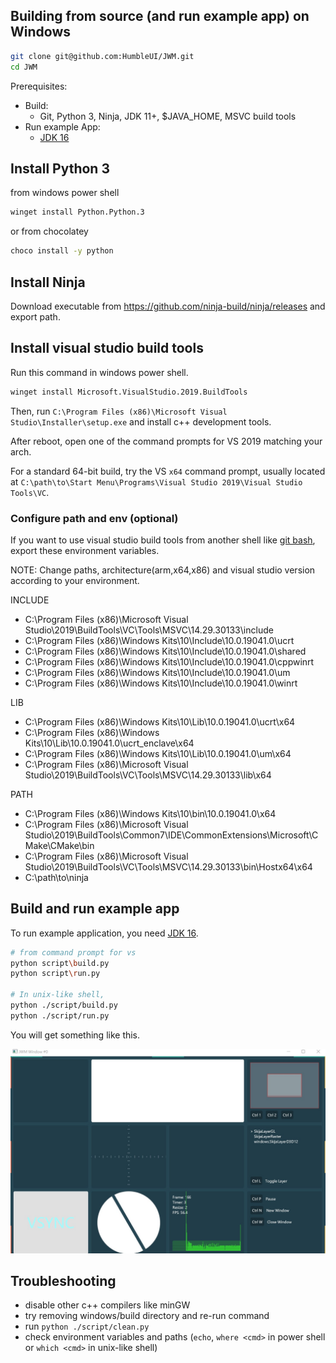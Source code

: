 ## Building from source (and run example app) on Windows

```sh
git clone git@github.com:HumbleUI/JWM.git
cd JWM
```

Prerequisites:

- Build:
  - Git,  Python 3, Ninja, JDK 11+, $JAVA_HOME, MSVC build tools
- Run example App:
  - [JDK 16](https://jdk.java.net/16/)


## Install Python 3

from windows power shell

```sh
winget install Python.Python.3
```

or from chocolatey
```sh
choco install -y python
```
## Install Ninja

Download executable from https://github.com/ninja-build/ninja/releases and export path.

## Install visual studio build tools

Run this command in windows power shell.

```sh
winget install Microsoft.VisualStudio.2019.BuildTools
```

Then, run `C:\Program Files (x86)\Microsoft Visual Studio\Installer\setup.exe` and install c++ development tools.

After reboot, open one of the command prompts for VS 2019 matching your arch.

For a standard 64-bit build, try the VS `x64` command prompt, usually located at `C:\path\to\Start Menu\Programs\Visual Studio 2019\Visual Studio Tools\VC`.

### Configure path and env (optional)

If you want to use visual studio build tools from another shell like [git bash](https://gitforwindows.org/), export these environment variables.

NOTE: Change paths, architecture(arm,x64,x86) and visual studio version according to your environment.

INCLUDE

- C:\Program Files (x86)\Microsoft Visual Studio\2019\BuildTools\VC\Tools\MSVC\14.29.30133\include
- C:\Program Files (x86)\Windows Kits\10\Include\10.0.19041.0\ucrt
- C:\Program Files (x86)\Windows Kits\10\Include\10.0.19041.0\shared
- C:\Program Files (x86)\Windows Kits\10\Include\10.0.19041.0\cppwinrt
- C:\Program Files (x86)\Windows Kits\10\Include\10.0.19041.0\um
- C:\Program Files (x86)\Windows Kits\10\Include\10.0.19041.0\winrt

LIB

- C:\Program Files (x86)\Windows Kits\10\Lib\10.0.19041.0\ucrt\x64
- C:\Program Files (x86)\Windows Kits\10\Lib\10.0.19041.0\ucrt_enclave\x64
- C:\Program Files (x86)\Windows Kits\10\Lib\10.0.19041.0\um\x64
- C:\Program Files (x86)\Microsoft Visual Studio\2019\BuildTools\VC\Tools\MSVC\14.29.30133\lib\x64

PATH
- C:\Program Files (x86)\Windows Kits\10\bin\10.0.19041.0\x64
- C:\Program Files (x86)\Microsoft Visual Studio\2019\BuildTools\Common7\IDE\CommonExtensions\Microsoft\CMake\CMake\bin
- C:\Program Files (x86)\Microsoft Visual Studio\2019\BuildTools\VC\Tools\MSVC\14.29.30133\bin\Hostx64\x64
- C:\path\to\ninja

## Build and run example app
To run example application, you need  [JDK 16](https://jdk.java.net/16/).


```sh
# from command prompt for vs
python script\build.py
python script\run.py

# In unix-like shell,
python ./script/build.py
python ./script/run.py
```
You will get something like this.

![example application](./example_app.jpg)

## Troubleshooting
- disable other c++ compilers like minGW
- try removing windows/build directory and re-run command
- run `python ./script/clean.py`
- check environment variables and paths (`echo`, `where <cmd>` in power shell or `which <cmd>` in unix-like shell)
